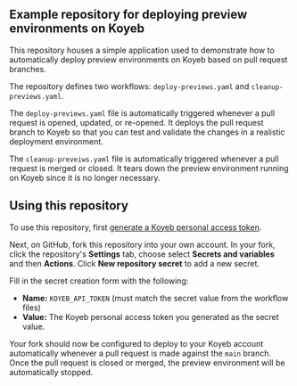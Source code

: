 ## Example repository for deploying preview environments on Koyeb

This repository houses a simple application used to demonstrate how to automatically deploy preview environments on Koyeb based on pull request branches.

The repository defines two workflows: `deploy-previews.yaml` and `cleanup-previews.yaml`.

The `deploy-previews.yaml` file is automatically triggered whenever a pull request is opened, updated, or re-opened.  It deploys the pull request branch to Koyeb so that you can test and validate the changes in a realistic deployment environment.

The `cleanup-preveiws.yaml` file is automatically triggered whenever a pull request is merged or closed.  It tears down the preview environment running on Koyeb since it is no longer necessary.

## Using this repository

To use this repository, first [generate a Koyeb personal access token](https://app.koyeb.com/user/settings/api).

Next, on GitHub, fork this repository into your own account.  In your fork, click the repository's **Settings** tab, choose select **Secrets and variables** and then **Actions**.  Click **New repository secret** to add a new secret.

Fill in the secret creation form with the following:

* **Name:** `KOYEB_API_TOKEN` (must match the secret value from the workflow files)
* **Value:** The Koyeb personal access token you generated as the secret value.

Your fork should now be configured to deploy to your Koyeb account automatically whenever a pull request is made against the `main` branch.  Once the pull request is closed or merged, the preview environment will be automatically stopped.
